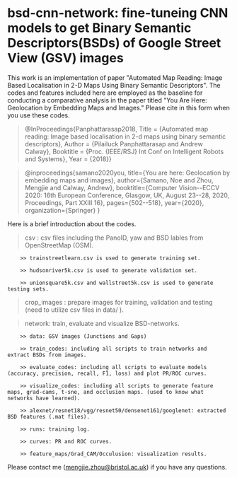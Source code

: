 # bsd-cnn-network: fine-tuneing CNN models to get Binary Semantic Descriptors(BSDs) of Google Street View (GSV) images

This work is an implementation of paper "Automated Map Reading: Image Based Localisation in 2-D Maps Using Binary Semantic Descriptors". 
The codes and features included here are employed as the baseline for conducting a comparative analysis in the paper titled "You Are Here: Geolocation by Embedding Maps and Images."
Please cite in this form when you use these codes.


> @InProceedings{Panphattarasap2018,
  Title = {Automated map reading: Image based localisation in 2-d maps using binary semantic descriptors},
  Author = {Pilailuck Panphattarasap and Andrew Calway},
  Booktitle = {Proc. {IEEE/RSJ} Int Conf on Intelligent Robots and Systems},
  Year = {2018}}

> @inproceedings{samano2020you,
  title={You are here: Geolocation by embedding maps and images},
  author={Samano, Noe and Zhou, Mengjie and Calway, Andrew},
  booktitle={Computer Vision--ECCV 2020: 16th European Conference, Glasgow, UK, August 23--28, 2020, Proceedings, Part XXIII 16},
  pages={502--518},
  year={2020},
  organization={Springer}
}

Here is a brief introduction about the codes. 

> csv : csv files including the PanoID, yaw and BSD lables from OpenStreetMap (OSM).

        >> trainstreetlearn.csv is used to generate training set.

        >> hudsonriver5k.csv is used to generate validation set.

        >> unionsquare5k.csv and wallstreet5k.csv is used to generate testing sets.

> crop_images : prepare images for training, validation and testing (need to utilize csv files in data/ ).

> network: train, evaluate and visualize BSD-networks.

        >> data: GSV images (Junctions and Gaps)

        >> train_codes: including all scripts to train networks and extract BSDs from images.

        >> evaluate_codes: including all scripts to evaluate models (accuracy, precision, recall, F1, loss) and plot PR/ROC curves.

        >> visualize_codes: including all scripts to generate feature maps, grad-cams, t-sne, and occlusion maps. (used to know what networks have learned).

        >> alexnet/resnet18/vgg/resnet50/densenet161/googlenet: extracted BSD features (.mat files).

        >> runs: training log.

        >> curves: PR and ROC curves.

        >> feature_maps/Grad_CAM/Occulusion: visualization results.

Please contact me (mengjie.zhou@bristol.ac.uk) if you have any questions.
